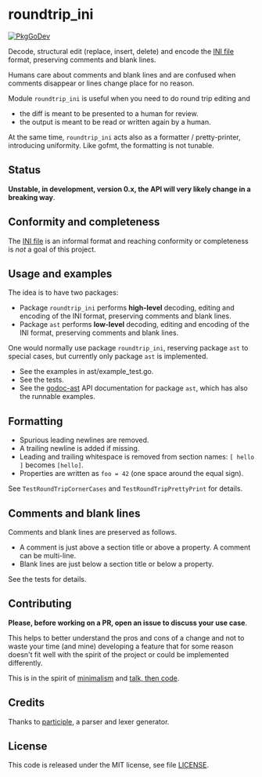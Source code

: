 # roundtrip_ini

[![PkgGoDev](https://pkg.go.dev/github.com/marco-m/roundtrip_ini)](https://pkg.go.dev/github.com/marco-m/roundtrip_ini)

Decode, structural edit (replace, insert, delete) and encode the [INI file] format, preserving comments and blank lines.

Humans care about comments and blank lines and are confused when comments disappear or lines change place for no reason.

Module `roundtrip_ini` is useful when you need to do round trip editing and

* the diff is meant to be presented to a human for review.
* the output is meant to be read or written again by a human.

At the same time, `roundtrip_ini` acts also as a formatter / pretty-printer, introducing uniformity. Like gofmt, the formatting is not tunable.

## Status

**Unstable, in development, version 0.x, the API will very likely change in a breaking way**.

## Conformity and completeness

The [INI file] is an informal format and reaching conformity or completeness is _not_ a goal of this project.

## Usage and examples

The idea is to have two packages:

* Package `roundtrip_ini` performs **high-level** decoding, editing and encoding of the INI format, preserving comments and blank lines.
* Package `ast` performs **low-level** decoding, editing and encoding of the INI format, preserving comments and blank lines.

One would normally use package `roundtrip_ini`, reserving package `ast` to special cases, but currently only package `ast` is implemented.

* See the examples in ast/example_test.go.
* See the tests.
* See the [godoc-ast] API documentation for package `ast`, which has also the runnable examples.

## Formatting

* Spurious leading newlines are removed.
* A trailing newline is added if missing.
* Leading and trailing whitespace is removed from section names: `[ hello ]` becomes `[hello]`.
* Properties are written as `foo = 42` (one space around the equal sign).

See `TestRoundTripCornerCases` and `TestRoundTripPrettyPrint` for details.

## Comments and blank lines

Comments and blank lines are preserved as follows.

* A comment is just above a section title or above a property. A comment can be multi-line.
* Blank lines are just below a section title or below a property.

See the tests for details.

## Contributing

**Please, before working on a PR, open an issue to discuss your use case**.

This helps to better understand the pros and cons of a change and not to waste your time (and mine) developing a feature that for some reason doesn't fit well with the spirit of the project or could be implemented differently.

This is in the spirit of [minimalism] and [talk, then code].

## Credits

Thanks to [participle], a parser and lexer generator.

## License

This code is released under the MIT license, see file [LICENSE](LICENSE).

[godoc-ast]: https://pkg.go.dev/github.com/marco-m/roundtrip_ini/ast
[participle]: https://github.com/alecthomas/participle
[INI file]: https://en.wikipedia.org/wiki/INI_file
[talk, then code]: https://dave.cheney.net/2019/02/18/talk-then-code
[minimalism]: https://www.britannica.com/art/Minimalism
